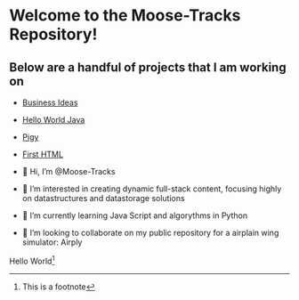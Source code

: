 # Welcome to the Moose-Tracks Repository!
## Below are a handful of projects that I am working on

- [Business Ideas](https://github.com/Moose-Tracks/BusinessIdeas/)
- [Hello World Java](https://github.com/Moose-Tracks/HelloWorldJava/)
- [Pigy](https://pages.github.com/)
- [First HTML](https://pages.github.com/)


- 👋 Hi, I’m @Moose-Tracks
- 👀 I’m interested in creating dynamic full-stack content, focusing highly on datastructures and datastorage solutions
- 🌱 I’m currently learning Java Script and algorythms in Python
- 💞️ I’m looking to collaborate on my public repository for a airplain wing simulator: Airply

<!---
Moose-Tracks/Moose-Tracks is a ✨ special ✨ repository because its `README.md` (this file) appears on your GitHub profile.
You can click the Preview link to take a look at your changes.
--->

Hello World[^1]

[^1]: This is a footnote

